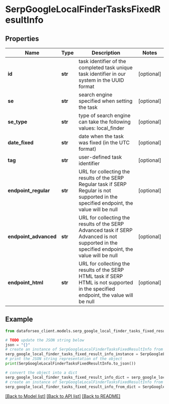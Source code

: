 # SerpGoogleLocalFinderTasksFixedResultInfo


## Properties

Name | Type | Description | Notes
------------ | ------------- | ------------- | -------------
**id** | **str** | task identifier of the completed task unique task identifier in our system in the UUID format | [optional] 
**se** | **str** | search engine specified when setting the task | [optional] 
**se_type** | **str** | type of search engine can take the following values: local_finder | [optional] 
**date_fixed** | **str** | date when the task was fixed (in the UTC format) | [optional] 
**tag** | **str** | user-defined task identifier | [optional] 
**endpoint_regular** | **str** | URL for collecting the results of the SERP Regular task if SERP Regular is not supported in the specified endpoint, the value will be null | [optional] 
**endpoint_advanced** | **str** | URL for collecting the results of the SERP Advanced task if SERP Advanced is not supported in the specified endpoint, the value will be null | [optional] 
**endpoint_html** | **str** | URL for collecting the results of the SERP HTML task if SERP HTML is not supported in the specified endpoint, the value will be null | [optional] 

## Example

```python
from dataforseo_client.models.serp_google_local_finder_tasks_fixed_result_info import SerpGoogleLocalFinderTasksFixedResultInfo

# TODO update the JSON string below
json = "{}"
# create an instance of SerpGoogleLocalFinderTasksFixedResultInfo from a JSON string
serp_google_local_finder_tasks_fixed_result_info_instance = SerpGoogleLocalFinderTasksFixedResultInfo.from_json(json)
# print the JSON string representation of the object
print(SerpGoogleLocalFinderTasksFixedResultInfo.to_json())

# convert the object into a dict
serp_google_local_finder_tasks_fixed_result_info_dict = serp_google_local_finder_tasks_fixed_result_info_instance.to_dict()
# create an instance of SerpGoogleLocalFinderTasksFixedResultInfo from a dict
serp_google_local_finder_tasks_fixed_result_info_from_dict = SerpGoogleLocalFinderTasksFixedResultInfo.from_dict(serp_google_local_finder_tasks_fixed_result_info_dict)
```
[[Back to Model list]](../README.md#documentation-for-models) [[Back to API list]](../README.md#documentation-for-api-endpoints) [[Back to README]](../README.md)



